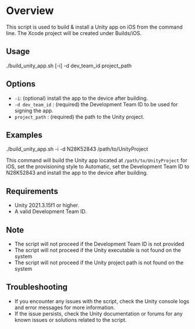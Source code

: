 # Overview

This script is used to build & install a Unity app on iOS from the command line.
The Xcode project will be created under Builds/iOS.

## Usage
./build_unity_app.sh [-i] -d dev_team_id project_path

## Options

- `-i`: (optional) install the app to the device after building.
- `-d dev_team_id` : (required) the Development Team ID to be used for signing the app.
- `project_path` : (required) the path to the Unity project.

## Examples

./build_unity_app.sh -i -d N28K52843 /path/to/UnityProject

This command will build the Unity app located at `/path/to/UnityProject` for iOS, set the provisioning style to Automatic, set the Development Team ID to N28K52843 and install the app to the device after building.

## Requirements
- Unity 2021.3.15f1 or higher.
- A valid Development Team ID.

## Note
- The script will not proceed if the Development Team ID is not provided
- The script will not proceed if the Unity executable is not found on the system
- The script will not proceed if the Unity project path is not found on the system

## Troubleshooting
- If you encounter any issues with the script, check the Unity console logs and error messages for more information.
- If the issue persists, check the Unity documentation or forums for any known issues or solutions related to the script.

